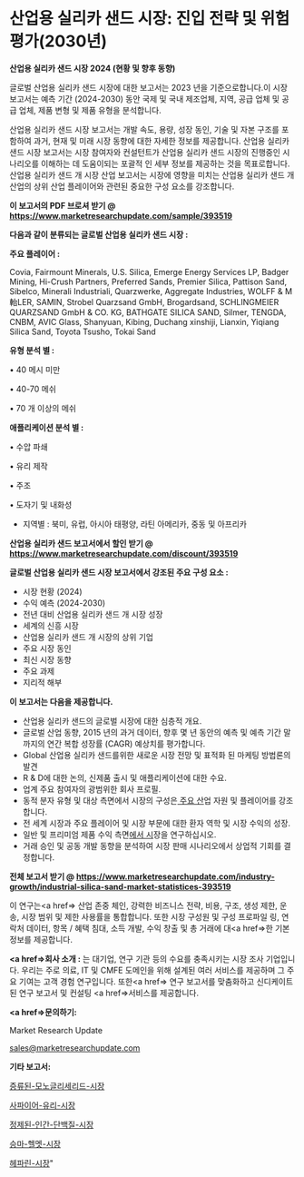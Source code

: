 # 산업용 실리카 샌드 시장: 진입 전략 및 위험 평가(2030년)

<strong>산업용 실리카 샌드 시장 2024 (현황 및 향후 동향)</strong>

글로벌 산업용 실리카 샌드 시장에 대한 보고서는 2023 년을 기준으로합니다.이 시장 보고서는 예측 기간 (2024-2030) 동안 국제 및 국내 제조업체, 지역, 공급 업체 및 공급 업체, 제품 변형 및 제품 유형을 분석합니다.

산업용 실리카 샌드 시장 보고서는 개발 속도, 용량, 성장 동인, 기술 및 자본 구조를 포함하여 과거, 현재 및 미래 시장 동향에 대한 자세한 정보를 제공합니다. 산업용 실리카 샌드 시장 보고서는 시장 참여자와 컨설턴트가 산업용 실리카 샌드 시장의 진행중인 시나리오를 이해하는 데 도움이되는 포괄적 인 세부 정보를 제공하는 것을 목표로합니다. 산업용 실리카 샌드 개 시장 산업 보고서는 시장에 영향을 미치는 산업용 실리카 샌드 개 산업의 상위 산업 플레이어와 관련된 중요한 구성 요소를 강조합니다.



<strong>이 보고서의 PDF 브로셔 받기 @ <a href=https://www.marketresearchupdate.com/sample/393519>https://www.marketresearchupdate.com/sample/393519</a></strong>



<strong>다음과 같이 분류되는 글로벌 산업용 실리카 샌드 시장 :</strong>



<strong>주요 플레이어 :</strong>

Covia, Fairmount Minerals, U.S. Silica, Emerge Energy Services LP, Badger Mining, Hi-Crush Partners, Preferred Sands, Premier Silica, Pattison Sand, Sibelco, Minerali Industriali, Quarzwerke, Aggregate Industries, WOLFF & M軩LER, SAMIN, Strobel Quarzsand GmbH, Brogardsand, SCHLINGMEIER QUARZSAND GmbH & CO. KG, BATHGATE SILICA SAND, Silmer, TENGDA, CNBM, AVIC Glass, Shanyuan, Kibing, Duchang xinshiji, Lianxin, Yiqiang Silica Sand, Toyota Tsusho, Tokai Sand



<strong>유형 분석 별 :</strong>

• 40 메시 미만

• 40-70 메쉬

• 70 개 이상의 메쉬



<strong>애플리케이션 분석 별 :</strong>

• 수압 파쇄

• 유리 제작

• 주조

• 도자기 및 내화성

<ul>
  <li>지역별 : 북미, 유럽, 아시아 태평양, 라틴 아메리카, 중동 및 아프리카</li>
</ul>


<strong>산업용 실리카 샌드 보고서에서 할인 받기 @ <a href=https://www.marketresearchupdate.com/discount/393519>https://www.marketresearchupdate.com/discount/393519</a></strong>



<strong>글로벌 산업용 실리카 샌드 시장 보고서에서 강조된 주요 구성 요소 :</strong>
<ul>
  <li>시장 현황 (2024)</li>
  <li>수익 예측 (2024-2030)</li>
  <li>전년 대비 산업용 실리카 샌드 개 시장 성장</li>
  <li>세계의 신흥 시장</li>
  <li>산업용 실리카 샌드 개 시장의 상위 기업</li>
  <li>주요 시장 동인</li>
  <li>최신 시장 동향</li>
  <li>주요 과제</li>
  <li>지리적 해부</li>
</ul>


<strong>이 보고서는 다음을 제공합니다.</strong>
<ul>
  <li>산업용 실리카 샌드의 글로벌 시장에 대한 심층적 개요.</li>
  <li>글로벌 산업 동향, 2015 년의 과거 데이터, 향후 몇 년 동안의 예측 및 예측 기간 말까지의 연간 복합 성장률 (CAGR) 예상치를 평가합니다.</li>
  <li>Global 산업용 실리카 샌드를위한 새로운 시장 전망 및 표적화 된 마케팅 방법론의 발견</li>
  <li>R &amp; D에 대한 논의, 신제품 출시 및 애플리케이션에 대한 수요.</li>
  <li>업계 주요 참여자의 광범위한 회사 프로필.</li>
  <li>동적 분자 유형 및 대상 측면에서 시장의 구성은<a href=> 주요 산</a>업 자원 및 플레이어를 강조합니다.</li>
  <li>전 세계 시장과 주요 플레이어 및 시장 부문에 대한 환자 역학 및 시장 수익의 성장.</li>
  <li>일반 및 프리미엄 제품 수익 측면<a href=>에서 시</a>장을 연구하십시오.</li>
  <li>거래 승인 및 공동 개발 동향을 분석하여 시장 판매 시나리오에서 상업적 기회를 결정합니다.</li>
</ul>



<strong>전체 보고서 받기 @ <a href=https://www.marketresearchupdate.com/industry-growth/industrial-silica-sand-market-statistices-393519>https://www.marketresearchupdate.com/industry-growth/industrial-silica-sand-market-statistices-393519</a></strong>

이 연구는<a href=> 산업 존중</a> 체인, 강력한 비즈니스 전략, 비용, 구조, 생성 제한, 운송, 시장 범위 및 제한 사용률을 통합합니다. 또한 시장 구성원 및 구성 프로파일 링, 연락처 데이터, 항목 / 혜택 침대, 소득 개발, 수익 창출 및 총 거래에 대<a href=>한 기본 </a>정보를 제공합니다.



<strong><a href=>회사 소</a>개 :</strong>
는 대기업, 연구 기관 등의 수요를 충족시키는 시장 조사 기업입니다. 우리는 주로 의료, IT 및 CMFE 도메인을 위해 설계된 여러 서비스를 제공하며 그 주요 기여는 고객 경험 연구입니다. 또한<a href=> 연구 보</a>고서를 맞춤화하고 신디케이트 된 연구 보고서 및 컨설팅 <a href=>서비스</a>를 제공합니다.



<strong><a href=>문의하기:</a></strong>

Market Research Update

sales@marketresearchupdate.com



<strong>기타 보고서:</strong>

<a href=https://www.linkedin.com/pulse/증류된-모노글리세리드-시장-진입-전략-및-위험-평가2029년/>증류된-모노글리세리드-시장</a>

<a href=https://www.linkedin.com/pulse/사파이어-유리-시장-경쟁-분석-및-성장-잠재력-2029-analytics-avenue-adventures-24-ana-tzjzf/>사파이어-유리-시장</a>

<a href=https://www.linkedin.com/pulse/정제된-인간-단백질-시장-규모-및-성장-2023-market-matrix-musings-analysis-caasf/>정제된-인간-단백질-시장</a>

<a href=https://www.linkedin.com/pulse/승마-헬멧-시장-동향-및-성장-전망-survey-spotlight-pro-24-analysis-szfrf/>승마-헬멧-시장</a>

<a href=https://www.linkedin.com/pulse/헤파린-시장-현재-및-미래-성장-2029-trend-tracking-tips-360-analysis-0eaof/>헤파린-시장</a>"
